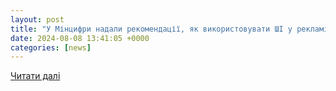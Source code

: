 ```yaml
---
layout: post
title: "У Мінцифри надали рекомендації, як використовувати ШІ у рекламі та маркетингу | Think brave"
date: 2024-08-08 13:41:05 +0000
categories: [news]
---
```


[Читати далі](https://biz.ligazakon.net/news/229708_u-mntsifri-nadali-rekomendats-yak-vikoristovuvati-sh-u-reklam-ta-marketingu)
